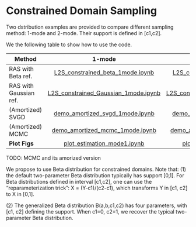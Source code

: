 # Constrained Domain Sampling

Two dstribution examples are provided to compare different sampling method: 1-mode and 2-mode. Their support is defined in [c1,c2].

We the following table to show how to use the code.


| Method | 1-mode  |   2-mode 
|-------------------------|:-------------------------:|:-------------------------:
| RAS with Beta ref. | [L2S_constrained_beta_1mode.ipynb](./L2S_constrained_beta_1mode.ipynb)  |  [L2S_constrained_beta_2mode.ipynb](./L2S_constrained_beta_2mode.ipynb)
| RAS with Gaussian ref. | [L2S_constrained_Gaussian_1mode.ipynb](./L2S_constrained_Gaussian_1mode.ipynb)  |  [L2S_constrained_Gaussian_2mode.ipynb](./L2S_constrained_Gaussian_2mode.ipynb)
| (Amortized) SVGD  | [demo_amortized_svgd_1mode.ipynb](./demo_amortized_svgd_1mode.ipynb)  |  [demo_amortized_svgd_2mode.ipynb](./demo_amortized_svgd_2mode.ipynb)
| (Amortized) MCMC  | [demo_amortized_mcmc_1mode.ipynb](./demo_amortized_mcmc_1mode.ipynb)  |  [demo_amortized_mcmc_2mode.ipynb](./demo_amortized_mcmc_2mode.ipynb)
| **Plot Figs** | [plot_estimation_mode1.ipynb](./plot_estimation_mode1.ipynb)  |  [plot_estimation_mode1.ipynb](./plot_estimation_mode1.ipynb)
   


TODO: MCMC and its amorized version


We propose to use Beta distribution for constrained domains. Note that: 
   (1) the default two-parameter Beta distribution typically has support [0,1]. For Beta distributions defined in interval  [c1,c2],  one can use the “reparameterization trick”: X = (Y-c1)/(c2-c1), which transforms Y in [c1, c2] to X in [0,1]. 

   (2) The generalized Beta distribution B(a,b,c1,c2) has four parameters, with [c1, c2] defining the support. When c1=0, c2=1, we recover the typical two-parameter Beta distribution.
